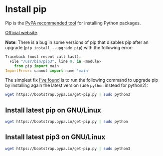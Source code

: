 # Install pip

Pip is the  [PyPA recommended tool](https://packaging.python.org/current/) for installing Python packages.

[Official website](https://pypi.python.org/pypi/pip).

**Note**: There is a bug in some versions of pip that disables pip after an upgrade (`pip install --upgrade pip`) with the following error:

```python
Traceback (most recent call last):
  File "/usr/bin/pip3", line 9, in <module>
    from pip import main
ImportError: cannot import name 'main'
```

The simplest fix [I've found](https://github.com/pypa/pip/issues/5240#issuecomment-381677898) is to run the following command to upgrade pip by installing again the latest version (use `python` instead for python2):

```bash
wget https://bootstrap.pypa.io/get-pip.py | sudo python3
```

## Install latest pip on GNU/Linux

```bash
wget https://bootstrap.pypa.io/get-pip.py | sudo python
```

## Install latest pip3 on GNU/Linux

```bash
wget https://bootstrap.pypa.io/get-pip.py | sudo python3
```
